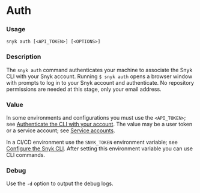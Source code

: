 # Auth

### Usage

`snyk auth [<API_TOKEN>] [<OPTIONS>]`

### Description

The `snyk auth` command authenticates your machine to associate the Snyk CLI with your Snyk account. Running `$ snyk auth` opens a browser window with prompts to log in to your Snyk account and authenticate. No repository permissions are needed at this stage, only your email address.

### Value

In some environments and configurations you must use the `<API_TOKEN>`; see [Authenticate the CLI with your account](https://docs.snyk.io/features/snyk-cli/authenticate-the-cli-with-your-account). The value may be a user token or a service account; see [Service accounts](https://docs.snyk.io/features/integrations/managing-integrations/service-accounts).

In a CI/CD environment use the `SNYK_TOKEN` environment variable; see [Configure the Snyk CLI](https://docs.snyk.io/features/snyk-cli/configure-the-snyk-cli). After setting this environment variable you can use CLI commands.

### Debug

Use the `-d` option to output the debug logs.
